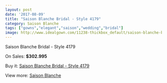 ```yaml
---
layout: post
date: '2017-08-09'
title: "Saison Blanche Bridal - Style 4179"
category: Saison Blanche
tags: ["gowns","elegant","saison","wedding","bridal"]
image: http://www.idealgown.com/11238-thickbox_default/saison-blanche-bridal-style-4179.jpg
---
```

Saison Blanche Bridal - Style 4179

On Sales: **$302.995**
<a href="https://www.idealgown.com/en/saison-blanche/4602-saison-blanche-bridal-style-4179.html"><amp-img layout="responsive" width="600" height="600" src="//www.idealgown.com/11238-thickbox_default/saison-blanche-bridal-style-4179.jpg" alt="Saison Blanche Bridal - Style 4179 0" /></a>

Buy it: [Saison Blanche Bridal - Style 4179](https://www.idealgown.com/en/saison-blanche/4602-saison-blanche-bridal-style-4179.html "Saison Blanche Bridal - Style 4179")

View more: [Saison Blanche](https://www.idealgown.com/en/55-saison-blanche "Saison Blanche")